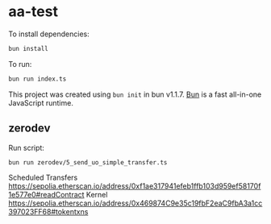 # aa-test

To install dependencies:

```bash
bun install
```

To run:

```bash
bun run index.ts
```

This project was created using `bun init` in bun v1.1.7. [Bun](https://bun.sh) is a fast all-in-one JavaScript runtime.


## zerodev

Run script:

```
bun run zerodev/5_send_uo_simple_transfer.ts
```

Scheduled Transfers https://sepolia.etherscan.io/address/0xf1ae317941efeb1ffb103d959ef58170f1e577e0#readContract
Kernel https://sepolia.etherscan.io/address/0x469874C9e35c19fbF2eaC9fbA3a1cc397023FF68#tokentxns
